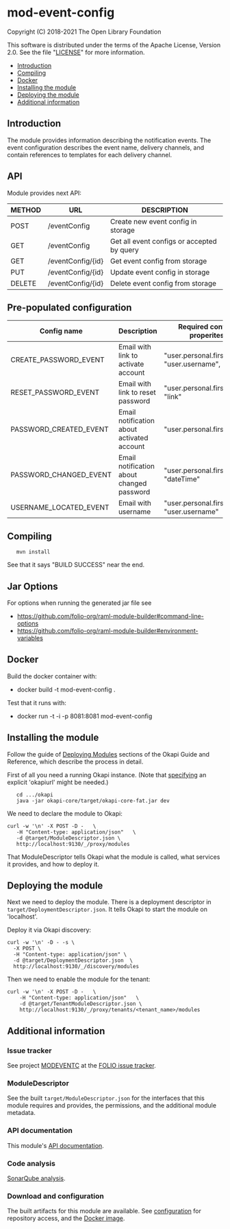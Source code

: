 # mod-event-config

Copyright (C) 2018-2021 The Open Library Foundation

This software is distributed under the terms of the Apache License, Version 2.0.
See the file "[LICENSE](LICENSE)" for more information.


<!-- ../../okapi/doc/md2toc -l 2 -h 4 README.md -->
* [Introduction](#introduction)
* [Compiling](#compiling)
* [Docker](#docker)
* [Installing the module](#installing-the-module)
* [Deploying the module](#deploying-the-module)
* [Additional information](#additional-information)

## Introduction

The module provides information describing the notification events.
The event configuration describes the event name, delivery channels, and contain references to templates for each delivery channel.

## API

Module provides next API:

  | METHOD |  URL                          | DESCRIPTION                                                       |
  |--------|-------------------------------|-------------------------------------------------------------------|
  | POST   | /eventConfig                  | Create new event config in storage                                |
  | GET    | /eventConfig                  | Get all event configs or accepted by query                        |
  | GET    | /eventConfig/{id}             | Get event config from storage                                     |
  | PUT    | /eventConfig/{id}             | Update event config in storage                                    |
  | DELETE | /eventConfig/{id}             | Delete event config from storage                                  |

## Pre-populated configuration

| Config name            | Description                                | Required context properites                        | Optional context properties |
|------------------------|--------------------------------------------|----------------------------------------------------|-----------------------------|
| CREATE_PASSWORD_EVENT  | Email with link to activate account        | "user.personal.firstName", "user.username", "link" | "institution.name"          |
| RESET_PASSWORD_EVENT   | Email with link to reset password          | "user.personal.firstName", "link"                  | "institution.name"          |
| PASSWORD_CREATED_EVENT | Email notification about activated account | "user.personal.firstName"                          | "institution.name"          |
| PASSWORD_CHANGED_EVENT | Email notification about changed password  | "user.personal.firstName", "dateTime"              | -                           |
| USERNAME_LOCATED_EVENT | Email with username                        | "user.personal.firstName", "user.username"         | "institution.name"          |

## Compiling

```
   mvn install
```

See that it says "BUILD SUCCESS" near the end.

## Jar Options

For options when running the generated jar file see
* https://github.com/folio-org/raml-module-builder#command-line-options
* https://github.com/folio-org/raml-module-builder#environment-variables

## Docker
Build the docker container with:

  * docker build -t mod-event-config .

Test that it runs with:

  * docker run -t -i -p 8081:8081 mod-event-config

## Installing the module

Follow the guide of
[Deploying Modules](https://github.com/folio-org/okapi/blob/master/doc/guide.md#example-1-deploying-and-using-a-simple-module)
sections of the Okapi Guide and Reference, which describe the process in detail.

First of all you need a running Okapi instance.
(Note that [specifying](../README.md#setting-things-up) an explicit 'okapiurl' might be needed.)

```
   cd .../okapi
   java -jar okapi-core/target/okapi-core-fat.jar dev
```

We need to declare the module to Okapi:

```
curl -w '\n' -X POST -D -   \
   -H "Content-type: application/json"   \
   -d @target/ModuleDescriptor.json \
   http://localhost:9130/_/proxy/modules
```

That ModuleDescriptor tells Okapi what the module is called, what services it
provides, and how to deploy it.

## Deploying the module

Next we need to deploy the module. There is a deployment descriptor in
`target/DeploymentDescriptor.json`. It tells Okapi to start the module on 'localhost'.

Deploy it via Okapi discovery:

```
curl -w '\n' -D - -s \
  -X POST \
  -H "Content-type: application/json" \
  -d @target/DeploymentDescriptor.json  \
  http://localhost:9130/_/discovery/modules
```

Then we need to enable the module for the tenant:

```
curl -w '\n' -X POST -D -   \
    -H "Content-type: application/json"   \
    -d @target/TenantModuleDescriptor.json \
    http://localhost:9130/_/proxy/tenants/<tenant_name>/modules
```

## Additional information

### Issue tracker

See project [MODEVENTC](https://issues.folio.org/browse/MODEVENTC)
at the [FOLIO issue tracker](https://dev.folio.org/guidelines/issue-tracker/).

### ModuleDescriptor

See the built `target/ModuleDescriptor.json` for the interfaces that this module
requires and provides, the permissions, and the additional module metadata.

### API documentation

This module's [API documentation](https://dev.folio.org/reference/api/#mod-event-config).

### Code analysis

[SonarQube analysis](https://sonarcloud.io/dashboard?id=org.folio%3Amod-event-config).

### Download and configuration

The built artifacts for this module are available.
See [configuration](https://dev.folio.org/download/artifacts) for repository access,
and the [Docker image](https://hub.docker.com/r/folioorg/mod-event-config/).

